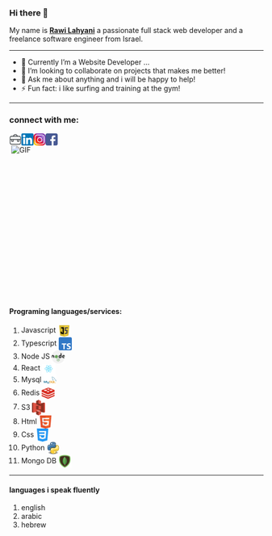 ### Hi there 👋


My name is **[Rawi Lahyani](https://rawi-protfolio.netlify.app/ "Personal Protfolio")**  a passionate full stack web developer and a freelance software engineer from Israel.
___

- 🔭 Currently I’m a Website Developer ...
- 👯 I’m looking to collaborate on projects that makes me better!
- 💬 Ask me about anything and i will be happy to help!
- ⚡ Fun fact: i like surfing and training at the gym!
---
### connect with me:
[<img align="left" alt="protfolio" width="24px" src="https://github.com/rawi123/images/blob/main/protfolio.png"/>][protfolio]
[<img align="left" alt="linkedin" width="24px" src="https://github.com/rawi123/images/blob/main/linkedin.png"/>][protfolio]
[<img align="left" alt="instagram" width="24px" src="https://github.com/rawi123/images/blob/main/instagram.png"/>][instagram]
[<img align="left" alt="facebook" width="24px" src="https://github.com/rawi123/images/blob/main/facebook.png"/>][facebook]
<br />
 <img align="right" alt="GIF" src="https://github.com/abhisheknaiidu/abhisheknaiidu/blob/master/code.gif?raw=true" width="500" height="320" />
#### Programing languages/services:

1. Javascript <img align="center" width="26px" src="https://github.com/rawi123/images/blob/main/js.png"/>
2. Typescript <img align="center" width="26px" src="https://github.com/rawi123/images/blob/main/typescript.png"/>
3. Node JS <img align="center" width="26px" src="https://github.com/rawi123/images/blob/main/nodejs.png"/>
4. React <img align="center" width="26px" src="https://github.com/rawi123/images/blob/main/react.png"/>
5. Mysql <img align="center" width="26px" src="https://github.com/rawi123/images/blob/main/mysql2.png"/>
6. Redis <img align="center" width="26px" src="https://github.com/rawi123/images/blob/main/redis.png"/>
7. S3 <img align="center" width="26px" src="https://github.com/rawi123/images/blob/main/s3.png"/>
8. Html <img align="center" width="26px" src="https://github.com/rawi123/images/blob/main/html.png"/>
9. Css <img align="center" width="26px" src="https://github.com/rawi123/images/blob/main/css.png"/>
10. Python <img align="center" width="26px" src="https://github.com/rawi123/images/blob/main/python.png"/>
11. Mongo DB <img align="center" width="26px" src="https://github.com/rawi123/images/blob/main/mongodb.png"/>
---
#### languages i speak fluently
1. english
2. arabic
3. hebrew

[protfolio]: https://rawi-protfolio.netlify.app/ "Rawi Lahiany protfolio"
[linkedin]: https://www.linkedin.com/in/rawi-lahiani/ "Rawi Lahiany linkedin"
[facebook]: https://www.facebook.com/rawi.lahyani "Rawi Lahiany facebook"
[instagram]: https://www.instagram.com/rawi_lahiany/ "Rawi Lahiany instagram"
<!-- [linkedin]: "Rawi Lahiany linkedin" -->
